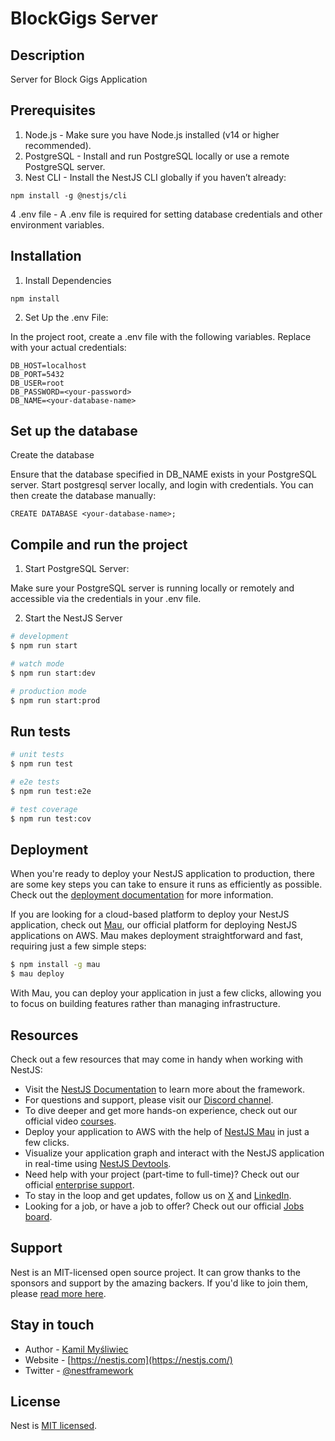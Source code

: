# BlockGigs Server

## Description

Server for Block Gigs Application

## Prerequisites

1. Node.js - Make sure you have Node.js installed (v14 or higher recommended).
2. PostgreSQL - Install and run PostgreSQL locally or use a remote PostgreSQL server.
3. Nest CLI - Install the NestJS CLI globally if you haven’t already:

```
npm install -g @nestjs/cli
```

4 .env file - A .env file is required for setting database credentials and other environment variables.

## Installation

1. Install Dependencies

```
npm install
```

2. Set Up the .env File:

In the project root, create a .env file with the following variables. Replace <your-values> with your actual credentials:

```
DB_HOST=localhost
DB_PORT=5432
DB_USER=root
DB_PASSWORD=<your-password>
DB_NAME=<your-database-name>
```

## Set up the database

Create the database

Ensure that the database specified in DB_NAME exists in your PostgreSQL server. Start postgresql server locally, and login with credentials. You can then create the database manually:

```
CREATE DATABASE <your-database-name>;
```

## Compile and run the project

1. Start PostgreSQL Server:

Make sure your PostgreSQL server is running locally or remotely and accessible via the credentials in your .env file.

2. Start the NestJS Server

```bash
# development
$ npm run start

# watch mode
$ npm run start:dev

# production mode
$ npm run start:prod
```

## Run tests

```bash
# unit tests
$ npm run test

# e2e tests
$ npm run test:e2e

# test coverage
$ npm run test:cov
```

## Deployment

When you're ready to deploy your NestJS application to production, there are some key steps you can take to ensure it runs as efficiently as possible. Check out the [deployment documentation](https://docs.nestjs.com/deployment) for more information.

If you are looking for a cloud-based platform to deploy your NestJS application, check out [Mau](https://mau.nestjs.com), our official platform for deploying NestJS applications on AWS. Mau makes deployment straightforward and fast, requiring just a few simple steps:

```bash
$ npm install -g mau
$ mau deploy
```

With Mau, you can deploy your application in just a few clicks, allowing you to focus on building features rather than managing infrastructure.

## Resources

Check out a few resources that may come in handy when working with NestJS:

- Visit the [NestJS Documentation](https://docs.nestjs.com) to learn more about the framework.
- For questions and support, please visit our [Discord channel](https://discord.gg/G7Qnnhy).
- To dive deeper and get more hands-on experience, check out our official video [courses](https://courses.nestjs.com/).
- Deploy your application to AWS with the help of [NestJS Mau](https://mau.nestjs.com) in just a few clicks.
- Visualize your application graph and interact with the NestJS application in real-time using [NestJS Devtools](https://devtools.nestjs.com).
- Need help with your project (part-time to full-time)? Check out our official [enterprise support](https://enterprise.nestjs.com).
- To stay in the loop and get updates, follow us on [X](https://x.com/nestframework) and [LinkedIn](https://linkedin.com/company/nestjs).
- Looking for a job, or have a job to offer? Check out our official [Jobs board](https://jobs.nestjs.com).

## Support

Nest is an MIT-licensed open source project. It can grow thanks to the sponsors and support by the amazing backers. If you'd like to join them, please [read more here](https://docs.nestjs.com/support).

## Stay in touch

- Author - [Kamil Myśliwiec](https://twitter.com/kammysliwiec)
- Website - [https://nestjs.com](https://nestjs.com/)
- Twitter - [@nestframework](https://twitter.com/nestframework)

## License

Nest is [MIT licensed](https://github.com/nestjs/nest/blob/master/LICENSE).
